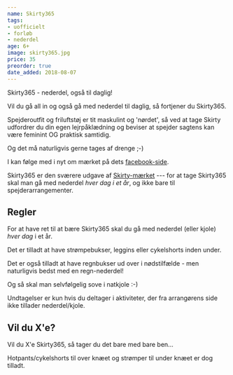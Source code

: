 ```yaml
---
name: Skirty365
tags:
- uofficielt
- forløb
- nederdel
age: 6+
image: skirty365.jpg
price: 35
preorder: true
date_added: 2018-08-07
---
```

Skirty365 - nederdel, også til daglig!

Vil du gå all in og også gå med nederdel til daglig, så fortjener du Skirty365.

Spejderoutfit og friluftstøj er tit maskulint og 'nørdet', så ved at tage Skirty udfordrer du din egen lejrpåklædning og beviser at spejder sagtens kan være feminint OG praktisk samtidig.

Og det må naturligvis gerne tages af drenge ;-)

I kan følge med i nyt om mærket på dets [facebook-side](https://www.facebook.com/nederdel).

Skirty365 er den sværere udgave af [Skirty-mærket](/m/skirty/) --- for at tage Skirty365 skal man gå med nederdel *hver dag i et år*, og ikke bare til spejderarrangementer.

## Regler

For at have ret til at bære Skirty365 skal du gå med nederdel (eller kjole) *hver dag* i et år.

Det er tilladt at have strømpebukser, leggins eller cykelshorts inden under.

Det er også tilladt at have regnbukser ud over i nødstilfælde - men naturligvis bedst med en regn-nederdel!

Og så skal man selvfølgelig sove i natkjole :-)

Undtagelser er kun hvis du deltager i aktiviteter, der fra arrangørens side ikke tillader nederdel/kjole.

## Vil du X'e?

Vil du X'e Skirty365, så tager du det bare med bare ben...

Hotpants/cykelshorts til over knæet og strømper til under knæet er dog tilladt.
